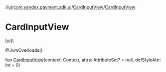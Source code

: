 //[ui](../../../index.md)/[com.yandex.payment.sdk.ui](../index.md)/[CardInputView](index.md)/[CardInputView](-card-input-view.md)

# CardInputView

[ui]\

@JvmOverloads()

fun [CardInputView](-card-input-view.md)(context: Context, attrs: AttributeSet? = null, defStyleAttr: Int = 0)
